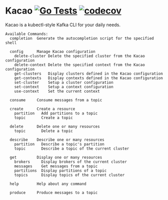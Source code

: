# Kacao [![Go Tests](https://github.com/Vidalee/kacao/actions/workflows/test.yaml/badge.svg)](https://github.com/Vidalee/kacao/actions/workflows/test.yaml) [![codecov](https://codecov.io/gh/Vidalee/kacao/branch/master/graph/badge.svg)](https://codecov.io/gh/Vidalee/kacao)

Kacao is a kubectl-style Kafka CLI for your daily needs.

```
Available Commands:
  completion  Generate the autocompletion script for the specified shell

  config      Manage Kacao configuration
    delete-cluster Delete the specified cluster from the Kacao configuration
    delete-context Delete the specified context from the Kacao configuration
    get-clusters   Display clusters defined in the Kacao configuration
    get-contexts   Display contexts defined in the Kacao configuration
    set-cluster    Setup a cluster configuration
    set-context    Setup a context configuration
    use-context    Set the current context

  consume     Consume messages from a topic

  create      Create a resource
    partition   Add partitions to a topic
    topic       Create a topic

  delete      Delete one or many resources
    topic       Delete a topic

  describe    Describe one or many resources
    partition   Describe a topic's partition
    topic       Describe a topic of the current cluster

  get         Display one or many resources
    brokers     Display brokers of the current cluster
    messages    Get messages from a topic
    partitions  Display partitions of a topic
    topics      Display topics of the current cluster

  help        Help about any command

  produce     Produce messages to a topic

```
